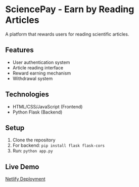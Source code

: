 # SciencePay - Earn by Reading Articles

A platform that rewards users for reading scientific articles.

## Features
- User authentication system
- Article reading interface
- Reward earning mechanism
- Withdrawal system

## Technologies
- HTML/CSS/JavaScript (Frontend)
- Python Flask (Backend)

## Setup
1. Clone the repository
2. For backend: `pip install flask flask-cors`
3. Run: `python app.py`

## Live Demo
[Netlify Deployment](https://your-netlify-url.netlify.app)
